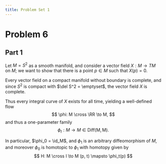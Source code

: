 ```yaml
---
title: Problem Set 1
---
```


# Problem 6

## Part 1

Let $M = S^2$ as a smooth manifold, and consider a vector field $X: M \to TM$ on $M$; we want to show that there is a point $p\in M$ such that $X(p) = 0$.

Every vector field on a compact manifold without boundary is complete, and since $S^2$ is compact with $\del S^2 = \emptyset$, the vector field $X$ is complete.

Thus every integral curve of $X$ exists for all time, yielding a well-defined flow 
$$
\phi: M \cross \RR \to M,
$$ 
and thus a one-parameter family 
$$
\phi_t: M \to M \in \mathrm{Diff(M, M)}.
$$ 

In particular, $\phi_0 = \id_M$, and $\phi_1$ is an arbitrary diffeomorphism of $M$, and moreover $\phi_0$ is homotopic to $\phi_1$ with homotopy given by 
$$
H: M \cross I \to M
(p, t) \mapsto \phi_t(p)
$$
